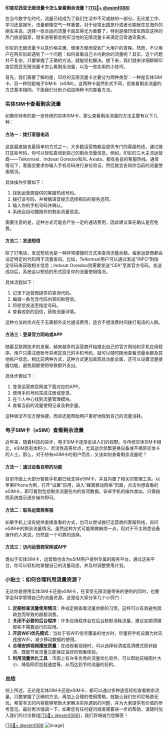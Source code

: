 **印度尼西亚无限流量卡怎么查看剩余流量？[[TG💪+ @esim1088](https://t.me/s/esim1088)]**

在当今数字化时代，流量已经成为了我们生活中不可或缺的一部分。无论是工作、学习还是娱乐，流量都像空气一样重要。对于经常出国旅行或者长期居住在海外的朋友来说，选择一张合适的流量卡就显得尤为重要了。特别是像印度尼西亚这样的热门旅游国家，很多游客都会购买当地的无限流量卡来满足日常通讯需求。

印尼的无限流量卡以其价格实惠、使用方便而受到广大用户的青睐。然而，不少用户在购买后却遇到了一个问题：如何查看自己卡内剩余的流量呢？其实，这个问题并不复杂，只要掌握了正确的方法，就能轻松解决。接下来，我们就来详细聊聊印度尼西亚无限流量卡怎么看剩余流量，以及一些实用的小技巧。

首先，我们需要了解的是，印尼的无限流量卡主要分为两种类型：一种是实体SIM卡，另一种则是电子SIM卡（eSIM）。这两种卡虽然形式不同，但查看剩余流量的方式基本相同。下面我们分别介绍这两种卡的查看方法。

### 实体SIM卡查看剩余流量

如果你持有的是一张传统的实体SIM卡，那么查看剩余流量的方法主要有以下几种：

#### 方法一：拨打客服电话
这是最直接也最简单的方式之一。大多数运营商都会提供专门的客服热线，通过拨打这些号码，你可以轻松查询到自己的剩余流量信息。例如，印尼的三大主流运营商——Telkomsel、Indosat Ooredoo和XL Axiata，都有各自的客服热线。通常情况下，客服会要求你输入手机号码进行身份验证，然后就会告知你当前的流量使用情况。

具体操作步骤如下：
1. 找到运营商提供的客服热线号码。
2. 拨打该号码，并根据语音提示选择相应的服务选项。
3. 输入你的手机号码并确认。
4. 系统会自动播报你的剩余流量信息。

需要注意的是，这种方式可能会产生一定的通话费用，因此建议事先确认是否免费。

#### 方法二：发送短信
除了打电话，发送短信也是一种非常便捷的方式来查询流量余额。每家运营商都会设定特定的代码用于流量查询。比如，Telkomsel用户可以通过发送“INFO”到指定号码来获取相关信息；Indosat Ooredoo则需要发送“CEK”至其官方号码。发送成功后，系统会以短信的形式回复你的流量使用情况。

具体流程如下：
1. 记录下运营商提供的查询代码。
2. 编辑一条包含代码内容的新短信。
3. 将短信发送至指定号码。
4. 查看收到的回信，获取流量详情。

这种方法的优点在于无需额外支付通话费用，适合不想浪费时间拨打电话的人群。

#### 方法三：登录官方网站或APP
随着互联网技术的发展，越来越多的运营商开始推出自己的官方网站和手机应用程序。用户只需注册账号并绑定自己的手机号码，就可以随时随地查看流量余额及其他账户信息。相比前两种方式，这种方式更加直观且功能全面，还可以设置流量提醒功能，避免超额使用导致额外支出。

具体步骤如下：
1. 登录运营商官网或下载对应的APP。
2. 使用手机号码完成注册或登录。
3. 在个人中心找到流量管理模块。
4. 查看当前的流量使用记录及剩余量。

这种做法不仅方便快捷，而且还能帮助用户更好地规划自己的流量消耗。

### 电子SIM卡（eSIM）查看剩余流量

近年来，随着科技的进步，电子SIM卡逐渐走进人们的视野。与传统实体SIM卡相比，eSIM具有体积小、灵活性高等优点，尤其适合频繁更换设备或不携带实体卡的人士。那么，对于持有eSIM卡的用户而言，又该如何查看剩余流量呢？

#### 方法一：通过设备自带的功能
目前市面上大部分智能手机都已经支持eSIM卡，并且内置了相关的管理工具。以苹果iPhone为例，打开“设置”应用，进入“蜂窝移动网络”页面，点击你想查看的eSIM卡，即可看到包括剩余流量在内的各项数据。安卓手机的操作类似，只需按照系统提示逐步操作即可。

#### 方法二：联系运营商客服
如果手机上没有提供直接查看的方式，也可以尝试拨打运营商的客服热线，询问eSIM卡的剩余流量情况。虽然这种方式可能稍微麻烦一点，但对于不太熟悉设备操作的人来说，仍然是一个可靠的选择。

#### 方法三：访问运营商官网或APP
类似于实体SIM卡，运营商也会为eSIM用户提供专属的服务平台。通过这些平台，你可以轻松地掌握自己的流量动态，并及时调整使用计划。

### 小贴士：如何合理利用流量资源？

无论你是使用实体SIM卡还是eSIM卡，在享受无限流量带来的便利的同时，也要学会科学管理自己的流量资源。这里给大家分享几个小窍门：

1. **定期检查流量使用情况**：养成定期查看流量余额的习惯，这样可以有效避免因疏忽而导致的超额消费。
2. **关闭不必要的后台程序**：许多应用程序会在后台默默消耗流量，建议定期清理那些不需要运行的应用。
3. **开启WiFi优先模式**：当处于有WiFi信号覆盖的地方时，尽量将手机设置为优先连接WiFi，减少移动数据的使用。
4. **合理安排视频播放质量**：在线观看视频时，可以选择标清或高清模式而非超清，既能节省流量又能保证良好的观看体验。
5. **利用流量优化工具**：市面上有许多优秀的流量优化软件，可以帮助压缩图片大小、降低网页加载速度等，从而达到节约流量的目的。

### 总结

综上所述，无论是实体SIM卡还是eSIM卡，都可以通过多种途径轻松查看剩余流量。只要掌握了正确的方法，再加上合理的使用策略，就能让我们在印尼畅游无忧。希望本文的内容能够帮助大家解决实际遇到的问题，并为大家提供有价值的参考意见。最后再次强调一下，如果您有任何疑问或者需要进一步的帮助，请随时加入我们的讨论群组[[TG💪+ @esim1088](https://t.me/s/esim1088)]，我们将竭诚为您解答！

[[TG💪+ @esim1088](https://t.me/s/esim1088) ![Image](https://i.postimg.cc/4NQfJmqS/Snipaste-2025-05-13-00-14-12.png)]